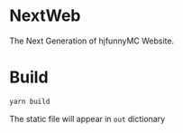 # NextWeb

The Next Generation of hjfunnyMC Website.

# Build

```bash
yarn build
```

The static file will appear in `out` dictionary  
